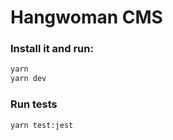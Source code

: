 # Hangwoman CMS


### Install it and run:

```sh
yarn
yarn dev
```

### Run tests

```sh
yarn test:jest
```
